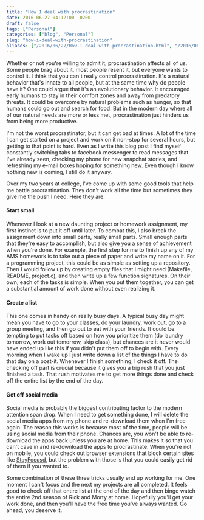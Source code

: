 ```yaml
---
title: "How I deal with procrastination"
date: 2016-06-27 04:12:00 -0200
draft: false
tags: ["Personal"]
categories: ["blog", "Personal"]
slug: "how-i-deal-with-procrastination"
aliases: ["/2016/06/27/How-I-deal-with-procrastination.html", "/2016/06/27/How-I-deal-with-procrastination/"]
---
```


Whether or not you're willing to admit it, procrastination affects all of us. Some people brag
about it, most people resent it, but everyone wants to control it. I think that you can't really
control procrastination. It's a natural behavior that's innate to all people, but at the
same time why do people have it? One could argue that it's an evolutionary behavior. It encouraged
early humans to stay in their comfort zones and away from predatory threats. It could be overcome
by natural problems such as hunger, so that humans could go out and search for food. But in the
modern day where all of our natural needs are more or less met, procrastination just hinders us
from being more productive.

I'm not the worst procrastinator, but it can get bad at times. A lot of the time I can get started 
on a project and work on it non-stop for several hours, but getting to that point is hard. Even as I 
write this blog post I find myself constantly switching tabs to facebook messenger to read messages 
that I've already seen, checking my phone for new snapchat stories, and refreshing my e-mail boxes
hoping for something new. Even though I know nothing new is coming, I still do it anyway.

Over my two years at college, I've come up with some good tools that help me battle 
procrastination. They don't work all the time but sometimes they give me the push I need.
Here they are:

<h4>Start small</h4>

Whenever I look at a new daunting project or homework assignment, my first instinct is to put it
off until later. To combat this, I also break the assignment down into small parts, really small parts.
Small enough parts that they're easy to accomplish, but also give you a sense of achievement when you're done.
For example, the first step for me to finish up any of my AMS homework is to take out a piece of paper
and write my name on it. For a programming project, this could be as simple as setting up a repository.
Then I would follow up by creating empty files that I might need (Makefile, README, project.c), and then
write up a few function signatures. On their own, each of the tasks is simple. When you put them together,
you can get a substantial amount of work done without even realizing it.

<h4>Create a list</h4>

This one comes in handy on really busy days. A typical busy day might mean you have to go to your classes,
do your laundry, work out, go to a group meeting, and then go out to eat with your friends. It could
be tempting to put tasks off based on how you prioritize them (do laundry tomorrow, work out tomorrow, skip class),
but chances are it never would have ended up like this if you didn't put them off to begin with. Every morning
when I wake up I just write down a list of the things I have to do that day on a post-it. Whenever I finish something,
I check it off. The checking off part is crucial because it gives you a big rush that you just finished a task.
That rush motivates me to get more things done and check off the entire list by the end of the day.

<h4>Get off social media</h4>

Social media is probably the biggest contributing factor to the modern attention span drop. When I need to
get something done, I will delete the social media apps from my phone and re-download them when I'm free again.
The reason this works is because most of the time, people will be using social media from their phone. Chances are,
you won't be able to re-download the apps back unless you are at home. This makes it so that you can't cave in
and re-download the apps to procrastinate. When you're not on mobile, you could check out browser extensions that
block certain sites like [StayFocusd](https://chrome.google.com/webstore/detail/stayfocusd/laankejkbhbdhmipfmgcngdelahlfoji?hl=en-US), but the problem with those is that you could easily get rid of them if
you wanted to.

Some combination of these three tricks usually end up working for me. One moment I can't focus and the next my 
projects are all completed. It feels good to check off that entire list at the end of the day and then binge watch
the entire 2nd season of Rick and Morty at home. Hopefully you'll get your work done, and then you'll have the
free time you've always wanted. Go ahead, you deserve it.
